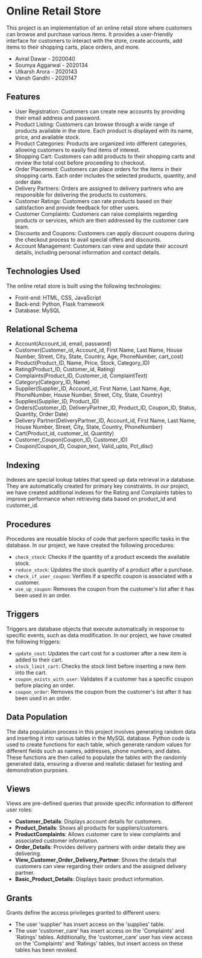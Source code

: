 # Online Retail Store

This project is an implementation of an online retail store where customers can browse and purchase various items. It provides a user-friendly interface for customers to interact with the store, create accounts, add items to their shopping carts, place orders, and more.

- Aviral Dawar - 2020040
- Soumya Aggarwal - 2020134
- Utkarsh Arora - 2020143
- Vansh Gandhi - 2020147

## Features

- User Registration: Customers can create new accounts by providing their email address and password.
- Product Listing: Customers can browse through a wide range of products available in the store. Each product is displayed with its name, price, and available stock.
- Product Categories: Products are organized into different categories, allowing customers to easily find items of interest.
- Shopping Cart: Customers can add products to their shopping carts and review the total cost before proceeding to checkout.
- Order Placement: Customers can place orders for the items in their shopping carts. Each order includes the selected products, quantity, and order date.
- Delivery Partners: Orders are assigned to delivery partners who are responsible for delivering the products to customers.
- Customer Ratings: Customers can rate products based on their satisfaction and provide feedback for other users.
- Customer Complaints: Customers can raise complaints regarding products or services, which are then addressed by the customer care team.
- Discounts and Coupons: Customers can apply discount coupons during the checkout process to avail special offers and discounts.
- Account Management: Customers can view and update their account details, including personal information and contact details.

## Technologies Used

The online retail store is built using the following technologies:

- Front-end: HTML, CSS, JavaScript
- Back-end: Python, Flask framework
- Database: MySQL

## Relational Schema

- Account(Account_id, email, password)
- Customer(Customer_id, Account_id, First Name, Last Name, House Number, Street, City, State, Country, Age, PhoneNumber, cart_cost)
- Product(Product_ID, Name, Price, Stock, Category_ID)
- Rating(Product_ID, Customer_id, Rating)
- Complaints(Product_ID, Customer_id, ComplaintText)
- Category(Category_ID, Name)
- Supplier(Supplier_ID, Account_id, First Name, Last Name, Age, PhoneNumber, House Number, Street, City, State, Country)
- Supplies(Supplier_ID, Product_ID)
- Orders(Customer_ID, DeliveryPartner_ID, Product_ID, Coupon_ID, Status, Quantity, Order Date)
- Delivery Partner(DeliveryPartner_ID, Account_id, First Name, Last Name, House Number, Street, City, State, Country, PhoneNumber)
- Cart(Product_id, customer_id, Quantity)
- Customer_Coupon(Coupon_ID, Customer_ID)
- Coupon(Coupon_ID, Coupon_text, Valid_upto, Pct_disc)

## Indexing

Indexes are special lookup tables that speed up data retrieval in a database. They are automatically created for primary key constraints. In our project, we have created additional indexes for the Rating and Complaints tables to improve performance when retrieving data based on product_id and customer_id.

## Procedures

Procedures are reusable blocks of code that perform specific tasks in the database. In our project, we have created the following procedures:

- `check_stock`: Checks if the quantity of a product exceeds the available stock.
- `reduce_stock`: Updates the stock quantity of a product after a purchase.
- `check_if_user_coupon`: Verifies if a specific coupon is associated with a customer.
- `use_up_coupon`: Removes the coupon from the customer's list after it has been used in an order.

## Triggers

Triggers are database objects that execute automatically in response to specific events, such as data modification. In our project, we have created the following triggers:

- `update_cost`: Updates the cart cost for a customer after a new item is added to their cart.
- `stock_limit_cart`: Checks the stock limit before inserting a new item into the cart.
- `coupon_exists_with_user`: Validates if a customer has a specific coupon before placing an order.
- `coupon_order`: Removes the coupon from the customer's list after it has been used in an order.

## Data Population

The data population process in this project involves generating random data and inserting it into various tables in the MySQL database. Python code is used to create functions for each table, which generate random values for different fields such as names, addresses, phone numbers, and dates. These functions are then called to populate the tables with the randomly generated data, ensuring a diverse and realistic dataset for testing and demonstration purposes.

## Views

Views are pre-defined queries that provide specific information to different user roles:

- **Customer_Details**: Displays account details for customers.
- **Product_Details**: Shows all products for suppliers/customers.
- **ProductComplaints**: Allows customer care to view complaints and associated customer information.
- **Order_Details**: Provides delivery partners with order details they are delivering.
- **View_Customer_Order_Delivery_Partner**: Shows the details that customers can view regarding their orders and the assigned delivery partner.
- **Basic_Product_Details**: Displays basic product information.

## Grants

Grants define the access privileges granted to different users:

- The user 'supplier' has insert access on the 'supplies' table.
- The user 'customer_care' has insert access on the 'Complaints' and 'Ratings' tables. Additionally, the 'customer_care' user has view access on the 'Complaints' and 'Ratings' tables, but insert access on these tables has been revoked.
